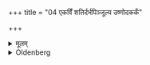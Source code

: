 +++
title = "04 एकविँ शतिर्दर्भपिञ्जूल्य उष्णोदककँ"

+++

<details><summary>मूलम्</summary>

एकविँ शतिर्दर्भपिञ्जूल्य उष्णोदककँ स औदुम्बरः क्षुर आदर्शो वा क्षुरपाणिर्नापित इति दक्षिणतः ४
</details>

<details><summary>Oldenberg</summary>

4. To the south (of the fire) twenty-one Darbha blades, a brass vessel with hot water, a razor of Udumbara wood or a mirror, and a barber with a razor in his hand;
</details>
